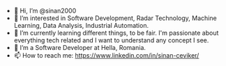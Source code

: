 - 👋 Hi, I’m @sinan2000
- 👀 I’m interested in Software Development, Radar Technology, Machine Learning, Data Analysis, Industrial Automation.
- 🌱 I’m currently learning different things, to be fair. I'm passionate about everything tech related and I want to understand any concept I see.
- 💞️ I’m a Software Developer at Hella, Romania.
- 📫 How to reach me: https://www.linkedin.com/in/sinan-ceviker/

<!---
sinan2000/sinan2000 is a ✨ special ✨ repository because its `README.md` (this file) appears on your GitHub profile.
You can click the Preview link to take a look at your changes.
--->
